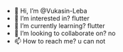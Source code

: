 - 👋 Hi, I’m @Vukasin-Leba
- 👀 I’m interested in? flutter
- 🌱 I’m currently learning? flutter
- 💞️ I’m looking to collaborate on? no
- 📫 How to reach me? u can not

<!---
Vukasin-Leba/Vukasin-Leba is a ✨ special ✨ repository because its `README.md` (this file) appears on your GitHub profile.
You can click the Preview link to take a look at your changes.
--->
